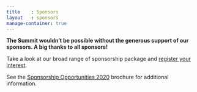 ```yaml
---
title    : Sponsors
layout   : sponsors
manage-container: true  
---
```


**The Summit wouldn’t be possible without the generous support of our sponsors. A big thanks to all sponsors!**

Take a look at our broad range of sponsorship package and [register your interest](mailto:info@opensecsummit.org).

See the [Sponsorship Opportunities 2020](/docs/OSS_SponsorPack_Screen.pdf) brochure for additional information.






